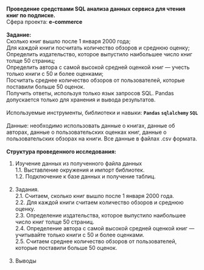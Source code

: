 <b>Проведение средствами SQL анализа данных  сервиса для чтения книг по подписке.</b> <br/>
Сфера проекта: <b>e-commerce</b><br/><br/>
<b>Задание:</b> <br/>
Сколько книг вышло после 1 января 2000 года;<br/>
Для каждой книги посчитать количество обзоров и среднюю оценку;<br/>
Определить издательство, которое выпустило наибольшее число книг толще 50 страниц;<br/>
Определить автора с самой высокой средней оценкой книг — учесть только книги с 50 и более оценками;<br/>
Посчитать среднее количество обзоров от пользователей, которые поставили больше 50 оценок.<br/>
Получить ответы, используя только язык запросов SQL. Pandas допускается только для хранения и вывода результатов.<br/><br/>
Используемые инструменты, библиотеки и навыки: <b>`Pandas` `sqlalchemy` `SQL`</b><br/><br/>
Данные: необходимо использовать данные о книгах, данные об авторах, данные о пользовательских оценках книг, данные о пользовательских обзорах на книги. Все данные в файлах .csv формата.<br/><br/>
<b>Структура проведенного исследования: </b><br/>
1. Изучение данных из полученного файла данных<br/>
1.1. Выставление окружения и импорт библиотек.<br/>
1.2. Подключение к базе данных и получение таблиц.<br/><br/>
2. Задания.<br/>
2.1. Считаем, сколько книг вышло после 1 января 2000 года.<br/>
2.2. Для каждой книги считаем количество обзоров и среднюю оценку.<br/>
2.3. Определение издательства, которое выпустило наибольшее число книг толще 50 страниц.<br/>
2.4. Определение автора с самой высокой средней оценкой книг — учитывайте только книги с 50 и более оценками.<br/>
2.5. Считаем среднее количество обзоров от пользователей, которые поставили больше 50 оценок.<br/><br/>
3. Выводы 
